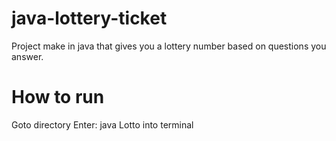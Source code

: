 # java-lottery-ticket
Project make in java that gives you a lottery number based on questions you answer.

# How to run
Goto directory
Enter: java Lotto into terminal
